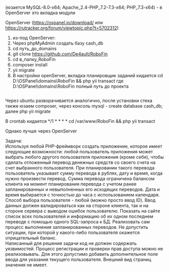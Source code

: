 (юзается MySQL-8.0-x64; Apache_2.4-PHP_7.2-7.3-x64; PHP_7.3-x64) - в OpenServer это вкладка модули


OpenServer (https://ospanel.io/download/ или https://rutracker.org/forum/viewtopic.php?t=5702312)


1. из-под OpenServer:
2. Через phpMyAdmin создать базу cash_db
3. cd путь_до_domains
4. git clone https://github.com/De4ault/RoboFin
5. cd в_папку_RoboFin
6. composer install
7. yii migrate
8. В настройки openServer, вкладка планировщик заданий кидается cd D:\OSPanel\domains\RoboFin && php yii transact
где D:\OSPanel\domains\RoboFin полный путь до проекта
~~~
~~~
Через ubuntu разворачивается аналогично, после установки стека также юзаем composer, через консоль mysql - create database cash_db; далее php yii migrate


В crontab кидается */1 * * * * cd /var/www/RoboFin && php yii transact


Однако лучше через OpenServer


Задача:  
Используя любой PHP-фреймворк создать приложение, которое имеет следующие        возможности: любой пользователь приложения может выбрать любого другого пользователя         приложения (кроме себя), чтобы сделать отложенный перевод денежных средств со своего           счета на счет выбранного пользователя. При планировании такого перевода пользователь          указывает сумму перевода в рублях, дату и время, когда нужно произвести перевод. Сумма             перевода ограничена балансом клиента на момент планирования перевода с учетом ранее           запланированных и невыполненных его исходящих переводов. Дата и время выбирается с           точностью до часа с использованием календаря. Способ выбора пользователя - любой (можно            просто ввод ID). Ввод данных должен валидироваться как на стороне клиента, так и на стороне               сервера с выводом ошибок пользователю. Показать на сайте список всех пользователей и информацию об их одном последнем            переводе с помощью одного SQL-запроса к БД. Реализовать сам процесс выполнения запланированных переводов. Не допустить        ситуации, при которой у какого-либо пользователя окажется отрицательный баланс.   
Написанный для решения задачи код не должен содержать уязвимостей. Процесс          регистрации и проверки прав доступа можно не реализовывать. Для этого допустимо добавить            дополнительное поле ввода для указания текущего пользователя. Внешний вид страниц          значения не имеет.
